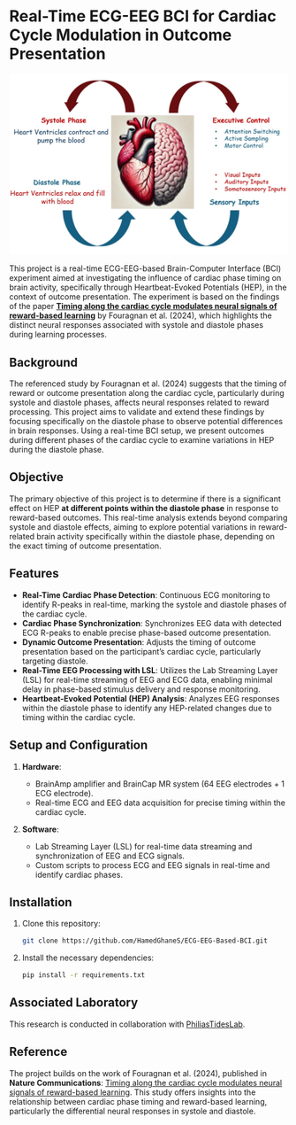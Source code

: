 # Real-Time ECG-EEG BCI for Cardiac Cycle Modulation in Outcome Presentation

![Heart-Brain Diagram](https://github.com/HamedGhaneS/ECG-EEG-Based-BCI/blob/main/HeartBrain.png.jpg)


This project is a real-time ECG-EEG-based Brain-Computer Interface (BCI) experiment aimed at investigating the influence of cardiac phase timing on brain activity, specifically through Heartbeat-Evoked Potentials (HEP), in the context of outcome presentation. The experiment is based on the findings of the paper **[Timing along the cardiac cycle modulates neural signals of reward-based learning](https://www.nature.com/articles/s41467-024-46921-5)** by Fouragnan et al. (2024), which highlights the distinct neural responses associated with systole and diastole phases during learning processes.

## Background

The referenced study by Fouragnan et al. (2024) suggests that the timing of reward or outcome presentation along the cardiac cycle, particularly during systole and diastole phases, affects neural responses related to reward processing. This project aims to validate and extend these findings by focusing specifically on the diastole phase to observe potential differences in brain responses. Using a real-time BCI setup, we present outcomes during different phases of the cardiac cycle to examine variations in HEP during the diastole phase.

## Objective

The primary objective of this project is to determine if there is a significant effect on HEP **at different points within the diastole phase** in response to reward-based outcomes. This real-time analysis extends beyond comparing systole and diastole effects, aiming to explore potential variations in reward-related brain activity specifically within the diastole phase, depending on the exact timing of outcome presentation.

## Features

- **Real-Time Cardiac Phase Detection**: Continuous ECG monitoring to identify R-peaks in real-time, marking the systole and diastole phases of the cardiac cycle.
- **Cardiac Phase Synchronization**: Synchronizes EEG data with detected ECG R-peaks to enable precise phase-based outcome presentation.
- **Dynamic Outcome Presentation**: Adjusts the timing of outcome presentation based on the participant’s cardiac cycle, particularly targeting diastole.
- **Real-Time EEG Processing with LSL**: Utilizes the Lab Streaming Layer (LSL) for real-time streaming of EEG and ECG data, enabling minimal delay in phase-based stimulus delivery and response monitoring.
- **Heartbeat-Evoked Potential (HEP) Analysis**: Analyzes EEG responses within the diastole phase to identify any HEP-related changes due to timing within the cardiac cycle.

## Setup and Configuration

1. **Hardware**: 
   - BrainAmp amplifier and BrainCap MR system (64 EEG electrodes + 1 ECG electrode).
   - Real-time ECG and EEG data acquisition for precise timing within the cardiac cycle.
   
2. **Software**:
   - Lab Streaming Layer (LSL) for real-time data streaming and synchronization of EEG and ECG signals.
   - Custom scripts to process ECG and EEG signals in real-time and identify cardiac phases.

## Installation

1. Clone this repository:
   ```bash
   git clone https://github.com/HamedGhaneS/ECG-EEG-Based-BCI.git
   ```
2. Install the necessary dependencies:
   ```bash
   pip install -r requirements.txt
   ```


## Associated Laboratory

This research is conducted in collaboration with [PhiliasTidesLab](https://github.com/PhiliasTidesLab).

## Reference

The project builds on the work of Fouragnan et al. (2024), published in **Nature Communications**: [Timing along the cardiac cycle modulates neural signals of reward-based learning](https://www.nature.com/articles/s41467-024-46921-5). This study offers insights into the relationship between cardiac phase timing and reward-based learning, particularly the differential neural responses in systole and diastole.

